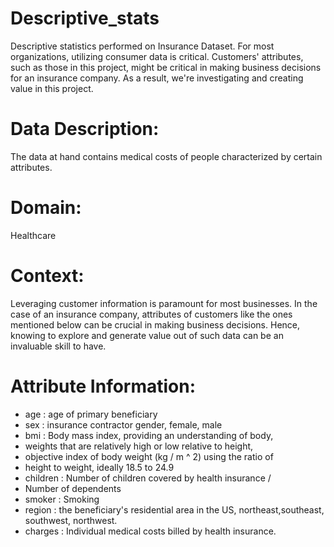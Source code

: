 # Descriptive_stats
Descriptive statistics performed on Insurance Dataset. For most organizations, utilizing consumer data is critical. Customers' attributes, such as those in this project, might be critical in making business decisions for an insurance company. As a result, we're investigating and creating value in this project.

# Data Description:

The data at hand contains medical costs of people characterized by certain attributes.

# Domain:
Healthcare

# Context:
Leveraging customer information is paramount for most businesses. In the case of an insurance company, attributes of customers like the ones mentioned below can be crucial in making business decisions. Hence, knowing to explore and
generate value out of such data can be an invaluable skill to have.

# Attribute Information:

- age : age of primary beneficiary
- sex : insurance contractor gender, female, male
- bmi : Body mass index, providing an understanding of body,
- weights that are relatively high or low relative to height,
- objective index of body weight (kg / m ^ 2) using the ratio of
- height to weight, ideally 18.5 to 24.9
- children : Number of children covered by health insurance /
- Number of dependents
- smoker : Smoking
- region : the beneficiary's residential area in the US, northeast,southeast, southwest, northwest.
- charges : Individual medical costs billed by health insurance.
